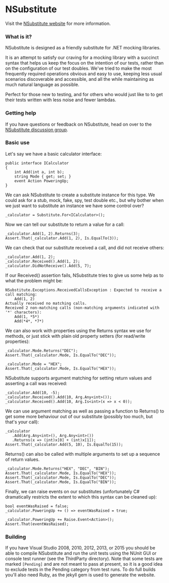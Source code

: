 NSubstitute
========

Visit the [NSubstitute website](http://nsubstitute.github.com) for more information.

### What is it?

NSubstitute is designed as a friendly substitute for .NET mocking libraries.  

It is an attempt to satisfy our craving for a mocking library with a succinct syntax that helps us keep the focus on the intention of our tests, rather than on the configuration of our test doubles. We've tried to make the most frequently required operations obvious and easy to use, keeping less usual scenarios discoverable and accessible, and all the while maintaining as much natural language as possible.

Perfect for those new to testing, and for others who would just like to to get their tests written with less noise and fewer lambdas.

### Getting help

If you have questions or feedback on NSubstitute, head on over to the [NSubstitute discussion group](http://groups.google.com/group/nsubstitute).

### Basic use

Let's say we have a basic calculator interface:

<!-- {% examplecode csharp %} -->
    public interface ICalculator
    {
        int Add(int a, int b);
        string Mode { get; set; }
        event Action PoweringUp;
    }
<!-- {% endexamplecode %} -->
<!-- {% requiredcode %}
    ICalculator _calculator;
    [SetUp]
    public void SetUp() { _calculator = Substitute.For<ICalculator>(); }
{% endrequiredcode %} -->

We can ask NSubstitute to create a substitute instance for this type. We could ask for a stub, mock, fake, spy, test double etc., but why bother when we just want to substitute an instance we have some control over?

<!-- {% examplecode csharp %} -->
    _calculator = Substitute.For<ICalculator>();
<!-- {% endexamplecode %} -->

Now we can tell our substitute to return a value for a call:

<!-- {% examplecode csharp %} -->
    _calculator.Add(1, 2).Returns(3);
    Assert.That(_calculator.Add(1, 2), Is.EqualTo(3));
<!-- {% endexamplecode %} -->

We can check that our substitute received a call, and did not receive others:

<!-- {% examplecode csharp %} -->
    _calculator.Add(1, 2);
    _calculator.Received().Add(1, 2);
    _calculator.DidNotReceive().Add(5, 7);
<!-- {% endexamplecode %} -->

If our Received() assertion fails, NSubstitute tries to give us some help as to what the problem might be:


    NSubstitute.Exceptions.ReceivedCallsException : Expected to receive a call matching:
        Add(1, 2)
    Actually received no matching calls.
    Received 2 non-matching calls (non-matching arguments indicated with '*' characters):
        Add(1, *5*)
        Add(*4*, *7*)

We can also work with properties using the Returns syntax we use for methods, or just stick with plain old property setters (for read/write properties):

<!-- {% examplecode csharp %} -->
    _calculator.Mode.Returns("DEC");
    Assert.That(_calculator.Mode, Is.EqualTo("DEC"));

    _calculator.Mode = "HEX";
    Assert.That(_calculator.Mode, Is.EqualTo("HEX"));
<!-- {% endexamplecode %} -->

NSubstitute supports argument matching for setting return values and asserting a call was received:

<!-- {% examplecode csharp %} -->
    _calculator.Add(10, -5);
    _calculator.Received().Add(10, Arg.Any<int>());
    _calculator.Received().Add(10, Arg.Is<int>(x => x < 0));
<!-- {% endexamplecode %} -->

We can use argument matching as well as passing a function to Returns() to get some more behaviour out of our substitute (possibly too much, but that's your call):

<!-- {% examplecode csharp %} -->
    _calculator
       .Add(Arg.Any<int>(), Arg.Any<int>())
       .Returns(x => (int)x[0] + (int)x[1]);
    Assert.That(_calculator.Add(5, 10), Is.EqualTo(15));
<!-- {% endexamplecode %} -->

Returns() can also be called with multiple arguments to set up a sequence of return values.

<!-- {% examplecode csharp %} -->
    _calculator.Mode.Returns("HEX", "DEC", "BIN");
    Assert.That(_calculator.Mode, Is.EqualTo("HEX"));
    Assert.That(_calculator.Mode, Is.EqualTo("DEC"));
    Assert.That(_calculator.Mode, Is.EqualTo("BIN"));
<!-- {% endexamplecode %} -->

Finally, we can raise events on our substitutes (unfortunately C# dramatically restricts the extent to which this syntax can be cleaned up):

<!-- {% examplecode csharp %} -->
    bool eventWasRaised = false;
    _calculator.PoweringUp += () => eventWasRaised = true;

    _calculator.PoweringUp += Raise.Event<Action>();
    Assert.That(eventWasRaised);
<!-- {% endexamplecode %} -->

### Building

If you have Visual Studio 2008, 2010, 2012, 2013, or 2015 you should be able to compile NSubstitute and run the unit tests using the NUnit GUI or console test runner (see the ThirdParty directory). Note that some tests are marked `[Pending]` and are not meant to pass at present, so it is a good idea to exclude tests in the Pending category from test runs.
To do full builds you'll also need Ruby, as the jekyll gem is used to generate the website.

